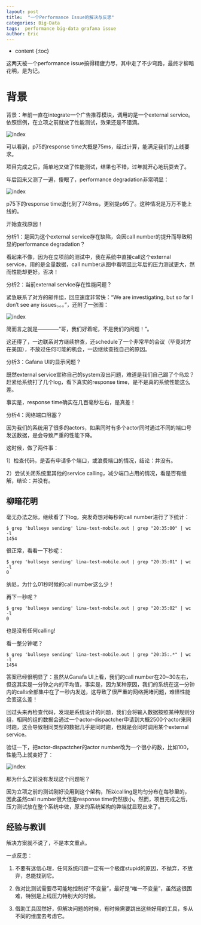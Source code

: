 ```yaml
---
layout: post
title:  "一个Performance Issue的解决与反思"
categories: Big-Data
tags:  performance big-data grafana issue
author: Eric
---
```


* content
{:toc}

这两天被一个performance issue搞得精疲力尽，其中走了不少弯路，最终才柳暗花明，是为记。

# 背景

背景：年前一直在integrate一个广告推荐模块，调用的是一个external service。依照惯例，在立项之前就做了性能测试，效果还是不错滴。

![index](http://static.zybuluo.com/comeon0r/dulolwh47ytb1tre05ie9joj/image001.png)

可以看到，p75的response time大概是75ms，经过计算，能满足我们的上线要求。

项目完成之后，简单地又做了性能测试，结果也不错，过年就开心地玩耍去了。

年后回来又测了一遍，傻眼了，performance degradation非常明显：

![index](http://static.zybuluo.com/comeon0r/m1diqob5o7c5lx6m0barzcgx/image006.png)

p75下的response time退化到了748ms，更别提p95了。这种情况是万万不能上线的。

开始查找原因！

分析1：是因为这个external service存在缺陷，会因call number的提升而导致明显的performance degradation？

看起来不像，因为在立项前的测试中，我在系统中直接call这个external service，用的是全量数据，call number从图中看明显比年后的压力测试更大，然而性能却更好。否决！

分析2：当前external service存在性能问题？

紧急联系了对方的邮件组，回应速度非常快：“We are investigating, but so far I don’t see any issues。。。”，还附了一张图：

![index](http://static.zybuluo.com/comeon0r/ckx6vth6xdx67ntdxaj2vxat/image005.png)

简而言之就是————“哥，我们好着呢，不是我们的问题！”。

这还得了，一边联系对方继续排查，还schedule了一个非常早的会议（毕竟对方在美国），不放过任何可能的机会，一边继续查找自己的原因。

分析3：Gafana UI的显示问题？

既然external service宣称自己的system没出问题，难道是我们自己踢了个乌龙？赶紧给系统打了几个log，看下真实的response time，是不是真的系统性能这么差。

事实是，response time确实在几百毫秒左右，是真差！

分析4：网络端口阻塞？

因为我们的系统用了很多的actors，如果同时有多个actor同时通过不同的端口号发送数据，是会导致严重的性能下降。

这时候，做了两件事：

1）检查代码，是否有申请多个端口，或浪费端口的情况，结论：并没有。

2）尝试关闭系统里其他的service calling，减少端口占用的情况，看是否有缓解，结论：并没有。

## 柳暗花明

毫无办法之际，继续看了下log，突发奇想对每秒的call number进行了下统计：

```
$ grep 'bullseye sending' lina-test-mobile.out | grep "20:35:00" | wc -l
1454
```

很正常，看看一下秒呢：

```
$ grep 'bullseye sending' lina-test-mobile.out | grep "20:35:01" | wc -l
0
```

纳尼，为什么01秒时候的call number这么少！

再下一秒呢？

```
$ grep 'bullseye sending' lina-test-mobile.out | grep "20:35:02" | wc -l
0
```

也是没有任何calling!

看一整分钟呢？

```
$ grep 'bullseye sending' lina-test-mobile.out | grep "20:35:.*" | wc -l
1454
```

答案已经很明显了：虽然从Ganafa UI上看，我们的call number在20~30左右，但这其实是一分钟之内的平均值，事实是，因为某种原因，我们的系统在这一分钟内的calls全部集中在了一秒内发送，这导致了很严重的网络拥堵问题，难怪性能会变这么差！

回过头来再检查代码，发现是系统设计的问题，我们会将输入数据按照某种规则分组，相同的组的数据会通过一个actor-dispactcher申请到大概2500个actor来同时跑，这会导致相同类型的数据几乎是同时跑，也就是会同时调用某个external service。

验证一下，把actor-dispactcher的actor number改为一个很小的数，比如100，性能马上就变好了：

![index](http://static.zybuluo.com/comeon0r/ou6getnxukxle68zxa7gg4by/Screen%20Shot%202018-03-10%20at%204.18.18%20PM.png)

那为什么之前没有发现这个问题呢？

因为立项之前的测试刚好没用到这个架构，所以calling是均匀分布在每秒里的，因此虽然call number很大但是response time仍然很小。然而，项目完成之后，压力测试放在整个系统中做，原来的系统架构的弊端就显现出来了。

## 经验与教训

解决方案就不说了，不是本文重点。

一点反思：

1. 不要有迷信心理，任何系统问题一定有一个极度stupid的原因，不抛弃，不放弃，总能找到它。

2. 做对比测试需要尽可能地控制好“不变量”，最好是“唯一不变量”，虽然这很困难，特别是上线压力特别大的时候。

3. 借助工具固然好，但解决问题的时候，有时候需要跳出这些好用的工具，多从不同的维度去考虑它。
